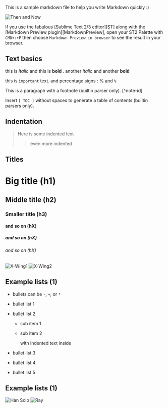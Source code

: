 <!-- 
.. title: 2nd Post
.. slug: 2nd-post
.. date: 2016-01-07 18:07:58 UTC-08:00
.. tags: 
.. category: 
.. link: 
.. description: 
.. type: text
-->

This is a sample markdown file to help you write Markdown quickly :)

![Then and Now](https://dl.dropboxusercontent.com/u/4423832/Websites%20Images/Then%20and%20Now.jpg)

If you use the fabulous [Sublime Text 2/3 editor][ST] along with the [Markdown Preview plugin][MarkdownPreview], open your ST2 Palette with `CMD+⇧+P` then choose `Markdown Preview in browser` to see the result in your browser.

## Text basics
this is *italic* and this is **bold** .  another _italic_ and another __bold__

this is `important` text. and percentage signs : % and `%`

This is a paragraph with a footnote (builtin parser only). [^note-id]

Insert `[ TOC ]` without spaces to generate a table of contents (builtin parsers only).

## Indentation
> Here is some indented text
>> even more indented

## Titles
# Big title (h1)
## Middle title (h2)
### Smaller title (h3)
#### and so on (hX)
##### and so on (hX)
###### and so on (hX)

![X-Wing1](https://dl.dropboxusercontent.com/u/4423832/Websites%20Images/85-1635-lg.jpg)
![X-Wing2](https://dl.dropboxusercontent.com/u/4423832/Websites%20Images/T70XWing-Fathead.png)

## Example lists (1)

 - bullets can be `-`, `+`, or `*`
 - bullet list 1
 - bullet list 2
    - sub item 1
    - sub item 2

        with indented text inside

 - bullet list 3
 + bullet list 4
 * bullet list 5


## Example lists (1)

![Han Solo](https://dl.dropboxusercontent.com/u/4423832/Websites%20Images/han-character-poster.jpg)
![Ray](https://dl.dropboxusercontent.com/u/4423832/Websites%20Images/rey-character-poster.jpg)